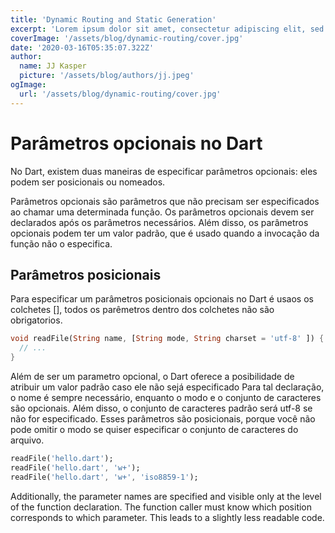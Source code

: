 ```yaml
---
title: 'Dynamic Routing and Static Generation'
excerpt: 'Lorem ipsum dolor sit amet, consectetur adipiscing elit, sed do eiusmod tempor incididunt ut labore et dolore magna aliqua. Praesent elementum facilisis leo vel fringilla est ullamcorper eget. At imperdiet dui accumsan sit amet nulla facilities morbi tempus.'
coverImage: '/assets/blog/dynamic-routing/cover.jpg'
date: '2020-03-16T05:35:07.322Z'
author:
  name: JJ Kasper
  picture: '/assets/blog/authors/jj.jpeg'
ogImage:
  url: '/assets/blog/dynamic-routing/cover.jpg'
---
```


# Parâmetros opcionais no Dart

No Dart, existem duas maneiras de especificar parâmetros opcionais: eles podem ser posicionais ou nomeados.

Parâmetros opcionais são parâmetros que não precisam ser especificados ao chamar uma determinada função. Os parâmetros opcionais devem ser declarados após os parâmetros necessários. Além disso, os parâmetros opcionais podem ter um valor padrão, que é usado quando a invocação da função não o especifica.

## Parâmetros posicionais

Para especificar um parâmetros posicionais opcionais no Dart é usaos os
colchetes [], todos os parêmetros dentro dos colchetes não são obrigatorios.

```dart class=language-dart
void readFile(String name, [String mode, String charset = 'utf-8' ]) {
  // ...
}
```

Além de ser um parametro opcional, o Dart oferece a posibilidade de atribuir um valor padrão caso ele não sejá especificado 
Para tal declaração, o nome é sempre necessário, enquanto o modo e o conjunto de caracteres são opcionais. Além disso, o conjunto de caracteres padrão será utf-8 se não for especificado. Esses parâmetros são posicionais, porque você não pode omitir o modo se quiser especificar o conjunto de caracteres do arquivo.

```dart class=language-dart
readFile('hello.dart');
readFile('hello.dart', 'w+');
readFile('hello.dart', 'w+', 'iso8859-1');
```
Additionally, the parameter names are specified and visible only at the level of the function declaration. The function caller must know which position corresponds to which parameter. This leads to a slightly less readable code.